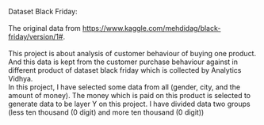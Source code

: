 Dataset Black Friday:<br/>  
The original data from https://www.kaggle.com/mehdidag/black-friday/version/1#. 
<br/> 
<br/> 
This project is about analysis of customer behaviour of buying one product. And this data is kept from the customer purchase behaviour against in different product of dataset black friday which is collected by Analytics Vidhya.  
In this project, I have selected some data from all (gender, city, and the amount of money). The money which is paid on this product is selected to generate data to be layer Y on this project. I have divided data two groups (less ten thousand (0 digit) and more ten thousand (0 digit))
